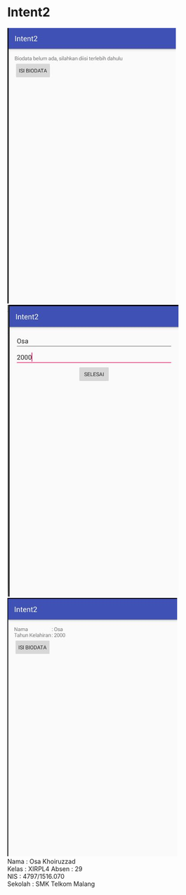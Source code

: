# Intent2
![Sc](https://github.com/osakhoiruzzadxirpl4029/Intent2/blob/master/BIODATA1.JPG) <br>
![Sc](https://github.com/osakhoiruzzadxirpl4029/Intent2/blob/master/BIODATA2.JPG) <br>
![Sc](https://github.com/osakhoiruzzadxirpl4029/Intent2/blob/master/BIODATA3.JPG) <br>
Nama : Osa Khoiruzzad <br> 
Kelas : XIRPL4 Absen : 29<br> 
NIS : 4797/1516.070 <br>
Sekolah : SMK Telkom Malang
